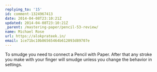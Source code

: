 ```yaml
---
replying_to: '15'
id: comment-1324967413
date: 2014-04-08T23:10:21Z
updated: 2014-04-08T23:10:21Z
_parent: /mastering-paper/pencil-53-review/
name: Michael Rose
url: https://alokprateek.in/
email: 1ce71bc10b86565464b612093d89707e
---
```


To smudge you need to connect a Pencil with Paper. After that any stroke you
make with your finger will smudge unless you change the behavior in settings.
